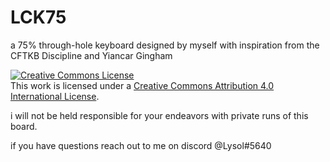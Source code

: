 # LCK75

a 75% through-hole keyboard designed by myself with inspiration from the CFTKB Discipline and Yiancar Gingham

<a rel="license" href="http://creativecommons.org/licenses/by/4.0/"><img alt="Creative Commons License" style="border-width:0" src="https://i.creativecommons.org/l/by/4.0/88x31.png" /></a><br />This work is licensed under a <a rel="license" href="http://creativecommons.org/licenses/by/4.0/">Creative Commons Attribution 4.0 International License</a>.

i will not be held responsible for your endeavors with private runs of this board. 

if you have questions reach out to me on discord @Lysol#5640
